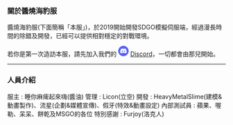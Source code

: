 ### 關於醬燒海豹服

醬燒海豹服(下面簡稱「本服」)，於2019開始開發SDGO模擬伺服端，經過漫長時間的除錯及開發，已經可以提供相對穩定的對戰環境。

若你是第一次造訪本服，請先加入我們的 ![dc](dc24x24.png) [Discord](https://discord.gg/b2VqaNb)，一切都會由那兒開始。

------

### 人員介紹
服主 : 睡你麻痺起來嗨(醬油)
管理 : Licon(立空)
開發 : HeavyMetalSlime(建模&動畫製作)、流星(企劃&媒體宣傳)、假牙(特效&動畫設定)
內部測試員 : 蘋果、喔勒、呆呆、餅乾及MSGO的各位
特別感謝 : Furjoy(洛克人)

